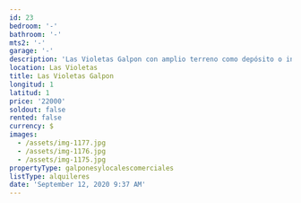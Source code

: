 ```yaml
---
id: 23
bedroom: '-'
bathroom: '-'
mts2: '-'
garage: '-'
description: 'Las Violetas Galpon con amplio terreno como depósito o industria '
location: Las Violetas
title: Las Violetas Galpon
longitud: 1
latitud: 1
price: '22000'
soldout: false
rented: false
currency: $
images:
  - /assets/img-1177.jpg
  - /assets/img-1176.jpg
  - /assets/img-1175.jpg
propertyType: galponesylocalescomerciales
listType: alquileres
date: 'September 12, 2020 9:37 AM'
---
```


